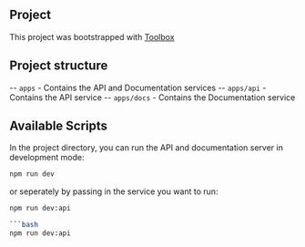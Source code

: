 ## Project

This project was bootstrapped with [Toolbox](https://github.com/unkeyed/toolbox)

## Project structure

-- `apps` - Contains the API and Documentation services
-- `apps/api` - Contains the API service
-- `apps/docs` - Contains the Documentation service

## Available Scripts

In the project directory, you can run the API and documentation server in development mode:

```bash
npm run dev
```

or seperately by passing in the service you want to run:

````bash
npm run dev:api

```bash
npm run dev:api
````
